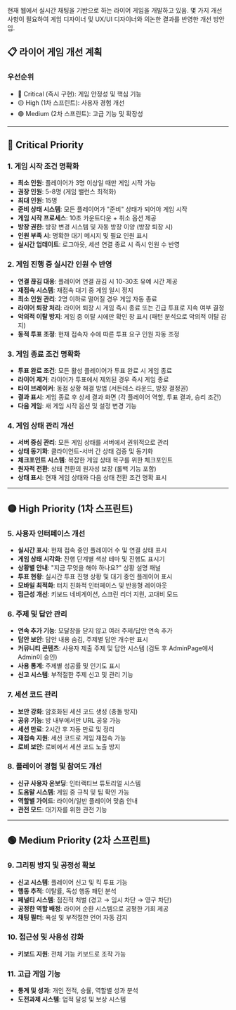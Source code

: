 현재 웹에서 실시간 채팅을 기반으로 하는 라이어 게임을 개발하고 있음. 
몇 가지 개선 사항이 필요하여 게임 디자이너 및 UX/UI 디자이너와 의논한 결과를 반영한 개선 방안임.

## 📋 라이어 게임 개선 계획

### 우선순위
- 🔴 Critical (즉시 구현): 게임 안정성 및 핵심 기능
- 🟡 High (1차 스프린트): 사용자 경험 개선
- 🟢 Medium (2차 스프린트): 고급 기능 및 확장성

---

## 🔴 Critical Priority

### 1. 게임 시작 조건 명확화
   - **최소 인원**: 플레이어가 3명 이상일 때만 게임 시작 가능
   - **권장 인원**: 5-8명 (게임 밸런스 최적화)
   - **최대 인원**: 15명
   - **준비 상태 시스템**: 모든 플레이어가 "준비" 상태가 되어야 게임 시작
   - **게임 시작 프로세스**: 10초 카운트다운 + 취소 옵션 제공
   - **방장 권한**: 방장 변경 시스템 및 자동 방장 이양 (방장 퇴장 시)
   - **인원 부족 시**: 명확한 대기 메시지 및 필요 인원 표시
   - **실시간 업데이트**: 로그아웃, 세션 연결 종료 시 즉시 인원 수 반영

### 2. 게임 진행 중 실시간 인원 수 반영
   - **연결 끊김 대응**: 플레이어 연결 끊김 시 10-30초 유예 시간 제공
   - **재접속 시스템**: 재접속 대기 중 게임 일시 정지
   - **최소 인원 관리**: 2명 이하로 떨어질 경우 게임 자동 종료
   - **라이어 퇴장 처리**: 라이어 퇴장 시 게임 즉시 종료 또는 긴급 투표로 지속 여부 결정
   - **악의적 이탈 방지**: 게임 중 이탈 시에만 확인 창 표시 (패턴 분석으로 악의적 이탈 감지)
   - **동적 투표 조정**: 현재 접속자 수에 따른 투표 요구 인원 자동 조정

### 3. 게임 종료 조건 명확화  
   - **투표 완료 조건**: 모든 활성 플레이어가 투표 완료 시 게임 종료
   - **라이어 제거**: 라이어가 투표에서 제외된 경우 즉시 게임 종료
   - **타이 브레이커**: 동점 상황 해결 방법 (서든데스 라운드, 방장 결정권)
   - **결과 표시**: 게임 종료 후 상세 결과 화면 (각 플레이어 역할, 투표 결과, 승리 조건)
   - **다음 게임**: 새 게임 시작 옵션 및 설정 변경 기능

### 4. 게임 상태 관리 개선
   - **서버 중심 관리**: 모든 게임 상태를 서버에서 권위적으로 관리
   - **상태 동기화**: 클라이언트-서버 간 상태 검증 및 동기화
   - **체크포인트 시스템**: 복잡한 게임 상태 복구를 위한 체크포인트
   - **원자적 전환**: 상태 전환의 원자성 보장 (롤백 기능 포함)
   - **상태 표시**: 현재 게임 상태와 다음 상태 전환 조건 명확 표시
---

## 🟡 High Priority (1차 스프린트)

### 5. 사용자 인터페이스 개선
   - **실시간 표시**: 현재 접속 중인 플레이어 수 및 연결 상태 표시
   - **게임 상태 시각화**: 진행 단계별 색상 테마 및 진행도 표시기
   - **상황별 안내**: "지금 무엇을 해야 하나요?" 상황 설명 패널
   - **투표 현황**: 실시간 투표 진행 상황 및 대기 중인 플레이어 표시
   - **모바일 최적화**: 터치 친화적 인터페이스 및 반응형 레이아웃
   - **접근성 개선**: 키보드 네비게이션, 스크린 리더 지원, 고대비 모드

### 6. 주제 및 답안 관리
   - **연속 추가 기능**: 모달창을 닫지 않고 여러 주제/답안 연속 추가
   - **답안 보안**: 답안 내용 숨김, 주제별 답안 개수만 표시
   - **커뮤니티 콘텐츠**: 사용자 제출 주제 및 답안 시스템 (검토 후 AdminPage에서 Admin이 승인)
   - **사용 통계**: 주제별 성공률 및 인기도 표시
   - **신고 시스템**: 부적절한 주제 신고 및 관리 기능

### 7. 세션 코드 관리
   - **보안 강화**: 암호화된 세션 코드 생성 (충돌 방지)
   - **공유 기능**: 방 내부에서만 URL 공유 가능
   - **세션 만료**: 2시간 후 자동 만료 및 정리
   - **재접속 지원**: 세션 코드로 게임 재접속 가능
   - **로비 보안**: 로비에서 세션 코드 노출 방지

### 8. 플레이어 경험 및 참여도 개선
   - **신규 사용자 온보딩**: 인터랙티브 튜토리얼 시스템
   - **도움말 시스템**: 게임 중 규칙 및 팁 확인 가능
   - **역할별 가이드**: 라이어/일반 플레이어 맞춤 안내
   - **관전 모드**: 대기자를 위한 관전 기능

---

## 🟢 Medium Priority (2차 스프린트)

### 9. 그리핑 방지 및 공정성 확보
   - **신고 시스템**: 플레이어 신고 및 킥 투표 기능
   - **행동 추적**: 이탈률, 독성 행동 패턴 분석
   - **페널티 시스템**: 점진적 처벌 (경고 → 임시 차단 → 영구 차단)
   - **공정한 역할 배정**: 라이어 순환 시스템으로 공평한 기회 제공
   - **채팅 필터**: 욕설 및 부적절한 언어 자동 감지

### 10. 접근성 및 사용성 강화
   - **키보드 지원**: 전체 기능 키보드로 조작 가능

### 11. 고급 게임 기능
   - **통계 및 성과**: 개인 전적, 승률, 역할별 성과 분석
   - **도전과제 시스템**: 업적 달성 및 보상 시스템